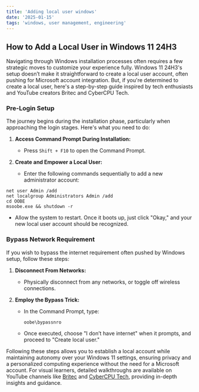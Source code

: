 ```yaml
---
title: 'Adding local user windows'
date: '2025-01-15'
tags: 'windows, user management, engineering'
---
```


## How to Add a Local User in Windows 11 24H3

Navigating through Windows installation processes often requires a few strategic moves to customize your experience fully. Windows 11 24H3's setup doesn’t make it straightforward to create a local user account, often pushing for Microsoft account integration. But, if you're determined to create a local user, here's a step-by-step guide inspired by tech enthusiasts and YouTube creators Britec and CyberCPU Tech.

### Pre-Login Setup

The journey begins during the installation phase, particularly when approaching the login stages. Here's what you need to do:

1. **Access Command Prompt During Installation:**
   - Press `Shift + F10` to open the Command Prompt.

2. **Create and Empower a Local User:**
   - Enter the following commands sequentially to add a new administrator account:

```
net user Admin /add
net localgroup Administrators Admin /add
cd OOBE
msoobe.exe && shutdown -r
```

   - Allow the system to restart. Once it boots up, just click "Okay," and your new local user account should be recognized.

### Bypass Network Requirement

If you wish to bypass the internet requirement often pushed by Windows setup, follow these steps:

1. **Disconnect From Networks:**
   - Physically disconnect from any networks, or toggle off wireless connections.

2. **Employ the Bypass Trick:**
   - In the Command Prompt, type:
     ```
     oobe\bypassnro
     ```
   - Once executed, choose "I don’t have internet" when it prompts, and proceed to "Create local user."

Following these steps allows you to establish a local account while maintaining autonomy over your Windows 11 settings, ensuring privacy and a personalized computing experience without the need for a Microsoft account. For visual learners, detailed walkthroughs are available on YouTube channels like [Britec](https://youtu.be/Q3TnVAPPqac) and [CyberCPU Tech](https://youtu.be/Mn9bhG4nWel), providing in-depth insights and guidance.
